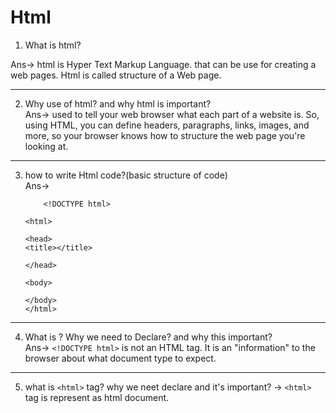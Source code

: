 # Html

1. What is html?<br>

Ans-> html is Hyper Text Markup Language. that can be use for creating a web pages. Html is called structure of a Web page.

********************************************************************************************************************************************************************************* 
2. Why use of html? and why html is important?<br>
Ans-> used to tell your web browser what each part of a website is. So, using HTML, you can define headers, paragraphs, links, images, and more, so your browser knows how to structure the web page you're looking at.
 
*********************************************************************************************************************************************************************************
3. how to write Html code?(basic structure of code)<br>
Ans->
	```language
		<!DOCTYPE html>

	<html>

	<head>
	<title></title>

	</head>

	<body>

	</body>
	</html>
	```



*********************************************************************************************************************************************************************************
 4. What is <!DOCTYPE html> ? Why we need to Declare? and why this important? <br>
 Ans-> ```<!DOCTYPE html>```  is not an HTML tag. It is an "information" to the browser about what document type to expect.
 ********************************************************************************************************************************************************************************
 5. what is ```<html>``` tag?  why we neet declare and it's important?
 -> ```<html>``` tag is represent as html document.
 
